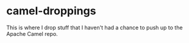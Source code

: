 camel-droppings
===============

This is where I drop stuff that I haven't had a chance to push up to the Apache Camel repo.
